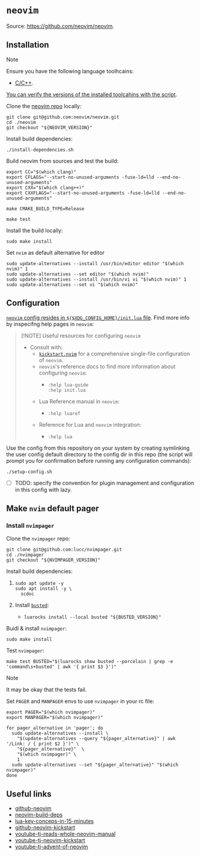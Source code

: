 # `neovim`

Source: https://github.com/neovim/neovim.

## Installation

> [!NOTE]
>
> Ensure you have the following language toolhcains:
> - [C/C++](../system-setup/toolchains/llvm/README.md).
>
> [You can verify the versions of the installed toolcahins with the script](../system-setup/toolchains/README.md#verify-versions-of-the-installed-toolchains).

Clone the [neovim repo][github-neovim] locally:

```shell
git clone git@github.com:neovim/neovim.git
cd ./neovim
git checkout "${NEOVIM_VERSION}"
```

Install build dependencies:

```shell
./install-dependencies.sh
```

Build neovim from sources and test the build:

```shell
export CC="$(which clang)"
export CFLAGS="--start-no-unused-arguments -fuse-ld=lld --end-no-unused-arguments"
export CXX="$(which clang++)"
export CXXFLAGS="--start-no-unused-arguments -fuse-ld=lld --end-no-unused-arguments"

make CMAKE_BUILD_TYPE=Release 

make test
```

Install the build locally:

```shell
sudo make install
```

Set `nvim` as default alternative for editor

```shell
sudo update-alternatives --install /usr/bin/editor editor "$(which nvim)" 1
sudo update-alternatives --set editor "$(which nvim)"
sudo update-alternatives --install /usr/bin/vi vi "$(which nvim)" 1
sudo update-alternatives --set vi "$(which nvim)"
```

## Configuration

[`neovim` config resides in `${$XDG_CONFIG_HOME}/init.lua` file](https://neovim.io/doc/user/lua-guide.html#lua-guide-config). Find more info by inspecifng help pages in `neovim`:

> [!NOTE] Useful resources for configuring `neovim`
>
> - Consult with:
>   - [`kickstart.nvim`][github-neovim-kickstart] for a comprehensive single-file configuration of `neovim`.
>   - `neovim`'s reference docs to find more information about configuring `neovim`:
>     - ```
>       :help lua-guide
>       :help init.lua
>       ```
>   - Lua Reference manual in `neovim`:
>     - ```
>       :help luaref
>       ```
>   - Reference for Lua and `neovim` integration:
>     - ```
>       :help lua
>       ```

Use the config from this repository on your system by creating symlinking the user config default directory to the config dir in this repo (the script will prompt you for confirmation before running any configuration commands):

```shell
./setup-config.sh
```

- [ ] TODO: specify the convention for plugin management and configuration in this config with lazy.

## Make `nvim` default pager

### Install `nvimpager`

Clone the `nvimpager` repo:

```shell
git clone git@github.com:lucc/nvimpager.git
cd ./nvimpager
git checkout "${NVIMPAGER_VERSION}"
```

Install build dependencies:

1. ```shell
   sudo apt update -y
   sudo apt install -y \
     scdoc
   ```
2. Install [`busted`](https://luarocks.org/modules/lunarmodules/busted):
     - ```shell
       luarocks install --local busted "${BUSTED_VERSION}"
       ```

Buidl & install `nvimpager`:

```shell
sudo make install
```

Test `nvimpager`:

```shell
make test BUSTED="$(luarocks show busted --porcelain | grep -e 'command\s+busted' | awk '{ print $3 }')"
```

> [!NOTE]
>
> It may be okay that the tests fail.

Set `PAGER` and `MANPAGER` envs to use `nvimpager` in your rc file:

```shell
export PAGER="$(which nvimpager)"
export MANPAGER="$(which nvimpager)"
```

```shell
for pager_alternative in 'pager'; do
  sudo update-alternatives --install \
    "$(update-alternatives --query "${pager_alternative}" | awk '/Link: / { print $2 }')" \
    "${pager_alternative}"  \
    "$(which nvimpager)" \
    1
  sudo update-alternatives --set "${pager_alternative}" "$(which nvimpager)"
done
```

## Useful links

- [github-neovim][github-neovim]
- [neovim-build-deps][neovim-build-deps]
- [lua-key-conceps-in-15-minutes][lua-key-conceps-in-15-minutes]
- [github-neovim-kickstart][github-neovim-kickstart]
- [youtube-tj-reads-whole-neovim-manual][youtube-tj-reads-whole-neovim-manual]
- [youtube-tj-neovim-kickstart][youtube-tj-neovim-kickstart]
- [youtube-tj-advent-of-neovim][youtube-tj-advent-of-neovim]

[github-neovim]: <https://github.com/neovim/neovim>
[neovim-build-deps]: <https://github.com/neovim/neovim/blob/master/BUILD.md#build-prerequisites>
[lua-key-conceps-in-15-minutes]: <https://learnxinyminutes.com/docs/lua/>
[github-neovim-kickstart]: <https://github.com/nvim-lua/kickstart.nvim>
[youtube-tj-reads-whole-neovim-manual]: <https://youtu.be/rT-fbLFOCy0>
[youtube-tj-advent-of-neovim]: <https://www.youtube.com/watch?v=TQn2hJeHQbM&list=PLep05UYkc6wTyBe7kPjQFWVXTlhKeQejM>
[youtube-tj-neovim-kickstart]: <https://youtu.be/m8C0Cq9Uv9o?si=ieM47MFLWca9lt01>

